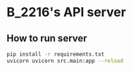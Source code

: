 # B_2216's API server

## How to run server 

```sh
pip install -r requirements.txt
uvicorn uvicorn src.main:app --reload
```
